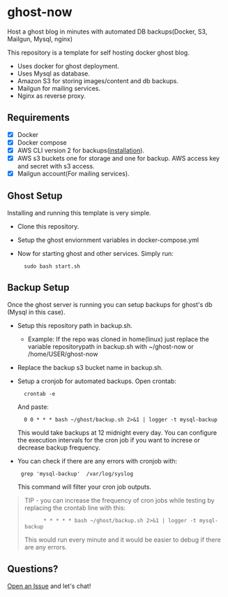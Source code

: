 # ghost-now
Host a ghost blog in minutes with automated DB backups(Docker, S3, Mailgun, Mysql, nginx)

This repository is a template for self hosting docker ghost blog.
- Uses docker for ghost deployment.
- Uses Mysql as database.
- Amazon S3 for storing images/content and db backups.
- Mailgun for mailing services.
- Nginx as reverse proxy.

## Requirements
- [X] Docker 
- [X] Docker compose
- [X] AWS CLI version 2 for backups([installation](https://docs.aws.amazon.com/cli/latest/userguide/install-cliv2.html)).
- [X] AWS s3 buckets one for storage and one for backup. AWS access key and secret with s3 access.
- [X] Mailgun account(For mailing services).

## Ghost Setup
Installing and running this template is very simple.

- Clone this repository.
- Setup the ghost enviornment variables in docker-compose.yml
- Now for starting ghost and other services. Simply run:

        sudo bash start.sh

## Backup Setup
Once the ghost server is running you can setup backups for ghost's db (Mysql in this case).

- Setup this repository path in backup.sh.
  - Example: If the repo was cloned in home(linux) just replace the variable repositorypath in backup.sh with ~/ghost-now or /home/USER/ghost-now
- Replace the backup s3 bucket name in backup.sh.
- Setup a cronjob for automated backups.
    Open crontab:

        crontab -e

    And paste:

        0 0 * * * bash ~/ghost/backup.sh 2>&1 | logger -t mysql-backup
    
    This would take backups at 12 midnight every day. You can configure the execution intervals for the cron job if you want to increse or decrease backup frequency.
-  You can check if there are any errors with cronjob with: 
        
        grep 'mysql-backup'  /var/log/syslog

    This command will filter your cron job outputs.
> TIP -  you can increase the frequency of cron jobs while testing by replacing the crontab line with this:
>
>           * * * * * bash ~/ghost/backup.sh 2>&1 | logger -t mysql-backup
>This would run every minute and it would be easier to debug if there are any errors.

## Questions?

[Open an Issue](https://github.com/avy-sha/ghost-now/issues/new) and let's chat!